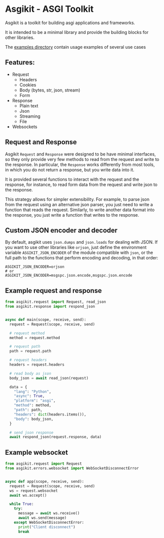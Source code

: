 # Asgikit - ASGI Toolkit

Asgikit is a toolkit for building asgi applications and frameworks.

It is intended to be a minimal library and provide the building blocks for other libraries.

The [examples directory](./examples) contain usage examples of several use cases

## Features:

- Request
  - Headers
  - Cookies
  - Body (bytes, str, json, stream)
  - Form
- Response
  - Plain text
  - Json
  - Streaming
  - File
- Websockets

## Request and Response

Asgikit `Request` and `Response` were designed to be have minimal interfaces,
so they only provide very few methods to read from the request and write to the response.
In particular, the `Response` works differently from most tools, in which you do not
return a response, but you write data into it.

It is provided several functions to interact with the request and the response, for instance,
to read form data from the request and write json to the response.

This strategy allows for simpler extensibility. For example, to parse json from the request
using an alternative json parser, you just need to write a function that reads the request.
Similarly, to write another data format into the response, you just write a function that
writes to the response.

## Custom JSON encoder and decoder

By default, asgikit uses `json.dumps` and `json.loads` for dealing with JSON. If
you want to use other libraries like `orjson`, just define the environment variable
`ASGIKIT_JSON_ENCODER` of the module compatible with `json`, or the full path to
the functions that perform encoding and decoding, in that order:

```dotenv
ASGIKIT_JSON_ENCODER=orjson
# or
ASGIKIT_JSON_ENCODER=msgspc.json.encode,msgspc.json.encode
```

## Example request and response

```python
from asgikit.request import Request, read_json
from asgikit.response import respond_json


async def main(scope, receive, send):
  request = Request(scope, receive, send)

  # request method
  method = request.method

  # request path
  path = request.path

  # request headers
  headers = request.headers

  # read body as json
  body_json = await read_json(request)

  data = {
    "lang": "Python",
    "async": True,
    "platform": "asgi",
    "method": method,
    "path": path,
    "headers": dict(headers.items()),
    "body": body_json,
  }

  # send json response
  await respond_json(request.response, data)
```

## Example websocket

```python
from asgikit.request import Request
from asgikit.errors.websocket import WebSocketDisconnectError


async def app(scope, receive, send):
  request = Request(scope, receive, send)
  ws = request.websocket
  await ws.accept()

  while True:
    try:
      message = await ws.receive()
      await ws.send(message)
    except WebSocketDisconnectError:
      print("Client disconnect")
      break
```
